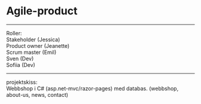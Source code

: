# Agile-product
<hr>
Roller: <br>
Stakeholder (Jessica)
<br>
Product owner (Jeanette)
<br>
Scrum master (Emil)
<br>
Sven (Dev)
<br>
Sofiia (Dev)

<hr>
projektskiss:
<br>
Webbshop i C# (asp.net-mvc/razor-pages) med databas. (webbshop, about-us, news, contact)

